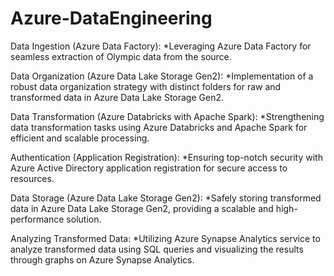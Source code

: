 # Azure-DataEngineering






	


Data Ingestion (Azure Data Factory): 
*Leveraging Azure Data Factory for seamless extraction of Olympic data from the source. 

Data Organization (Azure Data Lake Storage Gen2): 
*Implementation of a robust data organization strategy with distinct folders for raw and transformed data in Azure Data Lake Storage Gen2. 

Data Transformation (Azure Databricks with Apache Spark): 
*Strengthening data transformation tasks using Azure Databricks and Apache Spark for efficient and scalable processing. 

Authentication (Application Registration): 
*Ensuring top-notch security with Azure Active Directory application registration for secure access to resources.

Data Storage (Azure Data Lake Storage Gen2): 
*Safely storing transformed data in Azure Data Lake Storage Gen2, providing a scalable and high-performance solution. 

Analyzing Transformed Data: 
*Utilizing Azure Synapse Analytics service to analyze transformed data using SQL queries and visualizing the results through graphs on Azure Synapse Analytics.
